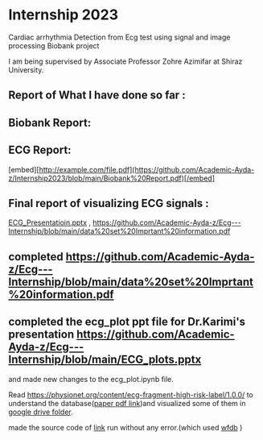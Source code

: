 # Internship 2023
Cardiac arrhythmia Detection from Ecg test using signal and image processing
Biobank project

I am being supervised by Associate Professor Zohre Azimifar at Shiraz University.

## Report of What I have done so far :

## Biobank Report:

## ECG Report:
 [embed][http://example.com/file.pdf](https://github.com/Academic-Ayda-z/Internship2023/blob/main/Biobank%20Report.pdf)[/embed] 




## Final report of visualizing ECG signals :
[ECG_Presentatioin.pptx](https://github.com/Academic-Ayda-z/Ecg---Internship/blob/main/ECG_Presentatioin.pptx) , https://github.com/Academic-Ayda-z/Ecg---Internship/blob/main/data%20set%20Imprtant%20information.pdf

## completed https://github.com/Academic-Ayda-z/Ecg---Internship/blob/main/data%20set%20Imprtant%20information.pdf

## completed the ecg_plot ppt file for Dr.Karimi's presentation https://github.com/Academic-Ayda-z/Ecg---Internship/blob/main/ECG_plots.pptx

and made new changes to the ecg_plot.ipynb file.

Read https://physionet.org/content/ecg-fragment-high-risk-label/1.0.0/ to understand the database([paper pdf link](https://drive.google.com/file/d/1COB_y73jNy_6JlL_2GeeZF37AjLmUvhn/view?usp=share_link))and visualized some of them in [google drive folder](https://drive.google.com/drive/folders/1gTstRn_Nq08Zk5gSuRHewYVE85lwDqeQ?usp=share_link).

made the source code of [link](https://towardsdatascience.com/detecting-heart-arrhythmias-with-deep-learning-in-keras-with-dense-cnn-and-lstm-add337d9e41f) run without any error.(which used [wfdb](https://physionet.org/content/wfdb-python/4.1.0/) )
